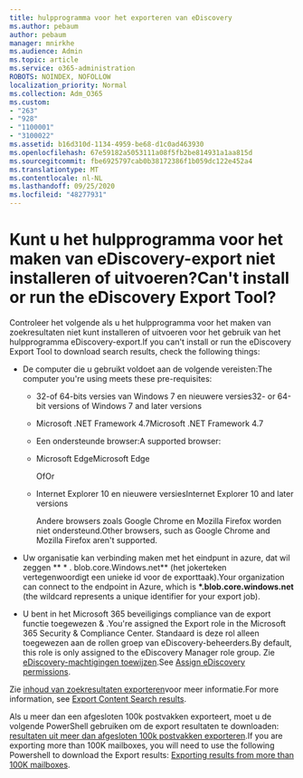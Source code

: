 ```yaml
---
title: hulpprogramma voor het exporteren van eDiscovery
ms.author: pebaum
author: pebaum
manager: mnirkhe
ms.audience: Admin
ms.topic: article
ms.service: o365-administration
ROBOTS: NOINDEX, NOFOLLOW
localization_priority: Normal
ms.collection: Adm_O365
ms.custom:
- "263"
- "928"
- "1100001"
- "3100022"
ms.assetid: b16d310d-1134-4959-be68-d1c0ad463930
ms.openlocfilehash: 67e59182a5053111a08f5fb2be814931a1aa815d
ms.sourcegitcommit: fbe6925797cab0b38172386f1b059dc122e452a4
ms.translationtype: MT
ms.contentlocale: nl-NL
ms.lasthandoff: 09/25/2020
ms.locfileid: "48277931"
---
```

# <a name="cant-install-or-run-the-ediscovery-export-tool"></a><span data-ttu-id="f764d-102">Kunt u het hulpprogramma voor het maken van eDiscovery-export niet installeren of uitvoeren?</span><span class="sxs-lookup"><span data-stu-id="f764d-102">Can't install or run the eDiscovery Export Tool?</span></span>

<span data-ttu-id="f764d-103">Controleer het volgende als u het hulpprogramma voor het maken van zoekresultaten niet kunt installeren of uitvoeren voor het gebruik van het hulpprogramma eDiscovery-export.</span><span class="sxs-lookup"><span data-stu-id="f764d-103">If you can't install or run the eDiscovery Export Tool to download search results, check the following things:</span></span>
  
- <span data-ttu-id="f764d-104">De computer die u gebruikt voldoet aan de volgende vereisten:</span><span class="sxs-lookup"><span data-stu-id="f764d-104">The computer you're using meets these pre-requisites:</span></span>

  - <span data-ttu-id="f764d-105">32-of 64-bits versies van Windows 7 en nieuwere versies</span><span class="sxs-lookup"><span data-stu-id="f764d-105">32- or 64-bit versions of Windows 7 and later versions</span></span>

  - <span data-ttu-id="f764d-106">Microsoft .NET Framework 4.7</span><span class="sxs-lookup"><span data-stu-id="f764d-106">Microsoft .NET Framework 4.7</span></span>

  - <span data-ttu-id="f764d-107">Een ondersteunde browser:</span><span class="sxs-lookup"><span data-stu-id="f764d-107">A supported browser:</span></span>

  - <span data-ttu-id="f764d-108">Microsoft Edge</span><span class="sxs-lookup"><span data-stu-id="f764d-108">Microsoft Edge</span></span>

    <span data-ttu-id="f764d-109">Of</span><span class="sxs-lookup"><span data-stu-id="f764d-109">Or</span></span>

  - <span data-ttu-id="f764d-110">Internet Explorer 10 en nieuwere versies</span><span class="sxs-lookup"><span data-stu-id="f764d-110">Internet Explorer 10 and later versions</span></span>

    <span data-ttu-id="f764d-111">Andere browsers zoals Google Chrome en Mozilla Firefox worden niet ondersteund.</span><span class="sxs-lookup"><span data-stu-id="f764d-111">Other browsers, such as Google Chrome and Mozilla Firefox aren't supported.</span></span>

- <span data-ttu-id="f764d-112">Uw organisatie kan verbinding maken met het eindpunt in azure, dat wil zeggen \*\* \* . blob.core.Windows.net\*\* (het jokerteken vertegenwoordigt een unieke id voor de exporttaak).</span><span class="sxs-lookup"><span data-stu-id="f764d-112">Your organization can connect to the endpoint in Azure, which is **\*.blob.core.windows.net** (the wildcard represents a unique identifier for your export job).</span></span>

- <span data-ttu-id="f764d-113">U bent in het Microsoft 365 beveiligings compliance van de export functie toegewezen &amp; .</span><span class="sxs-lookup"><span data-stu-id="f764d-113">You're assigned the Export role in the Microsoft 365 Security &amp; Compliance Center.</span></span> <span data-ttu-id="f764d-114">Standaard is deze rol alleen toegewezen aan de rollen groep van eDiscovery-beheerders.</span><span class="sxs-lookup"><span data-stu-id="f764d-114">By default, this role is only assigned to the eDiscovery Manager role group.</span></span> <span data-ttu-id="f764d-115">Zie [eDiscovery-machtigingen toewijzen](https://docs.microsoft.com/microsoft-365/compliance/assign-ediscovery-permissions).</span><span class="sxs-lookup"><span data-stu-id="f764d-115">See [Assign eDiscovery permissions](https://docs.microsoft.com/microsoft-365/compliance/assign-ediscovery-permissions).</span></span>

<span data-ttu-id="f764d-116">Zie [inhoud van zoekresultaten exporteren](https://docs.microsoft.com/microsoft-365/compliance/export-search-results)voor meer informatie.</span><span class="sxs-lookup"><span data-stu-id="f764d-116">For more information, see [Export Content Search results](https://docs.microsoft.com/microsoft-365/compliance/export-search-results).</span></span>

<span data-ttu-id="f764d-117">Als u meer dan een afgesloten 100k postvakken exporteert, moet u de volgende PowerShell gebruiken om de export resultaten te downloaden:  [resultaten uit meer dan afgesloten 100k postvakken exporteren](https://docs.microsoft.com/microsoft-365/compliance/export-search-results?view=o365-worldwide%23exporting-results-from-more-than-100000-mailboxes).</span><span class="sxs-lookup"><span data-stu-id="f764d-117">If you are exporting more than 100K mailboxes, you will need to use the following Powershell to download the Export results:  [Exporting results from more than 100K mailboxes](https://docs.microsoft.com/microsoft-365/compliance/export-search-results?view=o365-worldwide%23exporting-results-from-more-than-100000-mailboxes).</span></span>